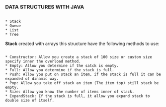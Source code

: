 ### DATA STRUCTURES WITH JAVA
```

* Stack
* Queue
* List
* Tree
```

**Stack** created with arrays this structure have the following methods to use:
```

* Constructor: Allow you create a stack of 100 size or custom size specify inner the overload method.
* Empty: Allow you determine if the satck is empty.
* Full: Allow you determine if the stack is full.
* Push: Allow you put on stack an item, if the stack is full it can be expanded of dinamic way.
* Pop: Allow you take off stack an item (The item top) still stack be empty.
* Size: Allow you know the number of items inner of stack.
* ExpandStack: If the stack is full, it allow you expand stack to double size of itself.
```


